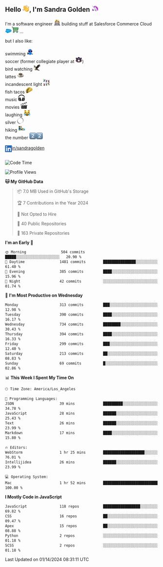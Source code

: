 ## Hello <img src="./static/emoji/wave.png" width="22" />, I'm Sandra Golden <img src="./static/emoji/unicorn-face.png" width="22" />

I'm a software engineer <img src="./static/emoji/female-technologist.png" width="22" /> building stuff at Salesforce Commerce Cloud <img src="./static/emoji/salesforce.png" width="22" /><img src="./static/emoji/commerce-cloud.png" width="22" />&nbsp;...

but I also like:<br/><br/>
swimming <img alt="swimming" src="./static/emoji/keep-swimming.png" width="22" /><br/>
soccer  (former collegiate player at <img src="./static/emoji/auburn.png" width="22" />)<br/>
bird watching <img src="./static/emoji/eagle.png" width="22" /><br/>
lattes <img src="./static/emoji/coffee.png" width="22" /><br/>
incandescent light <img src="./static/emoji/lights.png" width="22" /><br/>
fish tacos <img src="./static/emoji/taco.png" width="22" /><br/>
music <img src="./static/emoji/headphones.png" width="22" /><br/>
movies <img src="./static/emoji/movie-clapper.png" width="22" /><br/>
laughing <img src="./static/emoji/joy-cat.png" width="22" /><br/>
silver <img src="./static/emoji/silver-hoop.png" width="22" /><br/>
hiking <img src="./static/emoji/hiker.png" width="22" /><br/>
the number <img src="./static/emoji/two.png" width="22" /><img src="./static/emoji/two.png" width="22" />
<br/><br/>
<img align="left" alt="Sandra Golden | LinkedIn" width="22px" src="./static/emoji/linkedin.png" /> <a href="https://www.linkedin.com/in/sandragolden/">in/sandragolden</a>
<br/><br/>
<!--START_SECTION:waka-->
![Code Time](http://img.shields.io/badge/Code%20Time-90%20hrs%2019%20mins-blue)

![Profile Views](http://img.shields.io/badge/Profile%20Views-0-blue)

**🐱 My GitHub Data** 

> 📦 7.0 MB Used in GitHub's Storage 
 > 
> 🏆 7 Contributions in the Year 2024
 > 
> 🚫 Not Opted to Hire
 > 
> 📜 40 Public Repositories 
 > 
> 🔑 163 Private Repositories 
 > 
**I'm an Early 🐤** 

```text
🌞 Morning                504 commits         █████░░░░░░░░░░░░░░░░░░░░   20.90 % 
🌆 Daytime                1481 commits        ███████████████░░░░░░░░░░   61.40 % 
🌃 Evening                385 commits         ████░░░░░░░░░░░░░░░░░░░░░   15.96 % 
🌙 Night                  42 commits          ░░░░░░░░░░░░░░░░░░░░░░░░░   01.74 % 
```
📅 **I'm Most Productive on Wednesday** 

```text
Monday                   313 commits         ███░░░░░░░░░░░░░░░░░░░░░░   12.98 % 
Tuesday                  390 commits         ████░░░░░░░░░░░░░░░░░░░░░   16.17 % 
Wednesday                734 commits         ████████░░░░░░░░░░░░░░░░░   30.43 % 
Thursday                 394 commits         ████░░░░░░░░░░░░░░░░░░░░░   16.33 % 
Friday                   299 commits         ███░░░░░░░░░░░░░░░░░░░░░░   12.40 % 
Saturday                 213 commits         ██░░░░░░░░░░░░░░░░░░░░░░░   08.83 % 
Sunday                   69 commits          █░░░░░░░░░░░░░░░░░░░░░░░░   02.86 % 
```


📊 **This Week I Spent My Time On** 

```text
🕑︎ Time Zone: America/Los_Angeles

💬 Programming Languages: 
JSON                     39 mins             █████████░░░░░░░░░░░░░░░░   34.78 % 
JavaScript               28 mins             ██████░░░░░░░░░░░░░░░░░░░   25.43 % 
Text                     26 mins             ██████░░░░░░░░░░░░░░░░░░░   23.99 % 
Markdown                 17 mins             ████░░░░░░░░░░░░░░░░░░░░░   15.80 % 

🔥 Editors: 
WebStorm                 1 hr 25 mins        ███████████████████░░░░░░   76.01 % 
Intellijidea             26 mins             ██████░░░░░░░░░░░░░░░░░░░   23.99 % 

💻 Operating System: 
Mac                      1 hr 52 mins        █████████████████████████   100.00 % 
```

**I Mostly Code in JavaScript** 

```text
JavaScript               118 repos           █████████████████░░░░░░░░   69.82 % 
CSS                      16 repos            ██░░░░░░░░░░░░░░░░░░░░░░░   09.47 % 
Apex                     15 repos            ██░░░░░░░░░░░░░░░░░░░░░░░   08.88 % 
Python                   2 repos             ░░░░░░░░░░░░░░░░░░░░░░░░░   01.18 % 
SCSS                     2 repos             ░░░░░░░░░░░░░░░░░░░░░░░░░   01.18 % 
```




 Last Updated on 01/14/2024 08:31:11 UTC
<!--END_SECTION:waka-->
